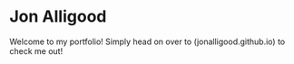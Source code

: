 Jon Alligood
============

Welcome to my portfolio! Simply head on over to (jonalligood.github.io) to check me out!
